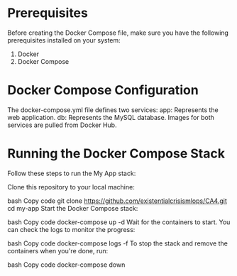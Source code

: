 # Prerequisites
Before creating the Docker Compose file, make sure you have the following prerequisites installed on your system:
1. Docker
2. Docker Compose

# Docker Compose Configuration
The docker-compose.yml file defines two services:
app: Represents the web application.
db: Represents the MySQL database.
Images for both services are pulled from Docker Hub.

# Running the Docker Compose Stack
Follow these steps to run the My App stack:

Clone this repository to your local machine:

bash
Copy code
git clone https://github.com/existentialcrisismlops/CA4.git
cd my-app
Start the Docker Compose stack:

bash
Copy code
docker-compose up -d
Wait for the containers to start. You can check the logs to monitor the progress:

bash
Copy code
docker-compose logs -f
To stop the stack and remove the containers when you're done, run:

bash
Copy code
docker-compose down
